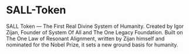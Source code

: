 # SALL-Token
SALL Token — The First Real Divine System of Humanity. Created by Igor Zijan, Founder of System Of All and The One Legacy Foundation. Built on The One Law of Resonant Alignment, written by Zijan himself and nominated for the Nobel Prize, it sets a new ground basis for humanity.
